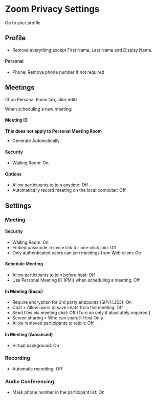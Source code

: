 # Zoom Privacy Settings

Go to your profile.



## Profile
- Remove everything except First Name, Last Name and Display Name.

#### Personal
- Phone: Remove phone number if not required



## Meetings
(If on Personal Room tab, click edit)

When scheduling a new meeting:

#### Meeting ID
**This does not apply to Personal Meeting Room**
- Generate Automatically

#### Security
- Waiting Room: On

#### Options
- Allow participants to join anytime: Off
- Automatically record meeting on the local computer: Off



## Settings

### Meeting

#### Security
- Waiting Room: On
- Embed passcode in invite link for one-click join: Off
- Only authenticated users can join meetings from Web client: On

#### Schedule Meeting
- Allow participants to join before host: Off
- Use Personal Meeting ID (PMI) when scheduling a meeting: Off

#### In Meeting (Basic)
- Require encryption for 3rd party endpoints (SIP/H.323): On
- Chat > Allow users to save chats from the meeting: Off
- Send files via meeting chat: Off (Turn on only if absolutely required.)
- Screen sharing > Who can share?: Host Only
- Allow removed participants to rejoin: Off

#### In Meeting (Advanced)
- Virtual background: On


### Recording
- Automatic recording: Off


### Audio Conferencing
- Mask phone number in the participant list: On
